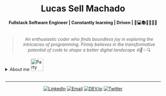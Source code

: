<h1 align="center"> Lucas Sell Machado </h1>
    
<div align="center">
<b>Fullstack Software Engineer | Constantly learning | Driven | 🚀💻📚🔧👨‍💻🌱</b>
<br>
<br>

<blockquote>
    <p><i>
        An enthusiastic coder who finds boundless joy in exploring the intricacies of programming. Firmly believes in the transformative potential of code to shape a better digital landscape 🌐🧠✨🔍
    </i></p>
</blockquote>
</div>

<details closed>
<summary>About me <img class=" lazyloaded" src="https://raw.githubusercontent.com/Tarikul-Islam-Anik/Animated-Fluent-Emojis/master/Emojis/People%20with%20professions/Technologist%20Light%20Skin%20Tone.png" alt="Party Popper" title="Party Popper" width="40" height="40"></summary>

---


<div align="right" style="margin:auto">
     <a href="https://github.com/Sellucas">
        <img height="170em"
             src="https://github-readme-stats.vercel.app/api/top-langs/?username=Sellucas&hide=html,jupyter%20notebook&langs_count=6&hide_border=true&layout=compact&show_icons=true&line_height=24&theme=transparent&title_color=4a86d1&custom_title=My%20favorite%20languages"
             alt="Most used languages"
             align="right">
    </a>
</div>


Hey there!! I am Lucas <img class=" lazyloaded" src="https://raw.githubusercontent.com/Tarikul-Islam-Anik/Animated-Fluent-Emojis/master/Emojis/Hand%20gestures/Waving%20Hand%20Medium-Light%20Skin%20Tone.png" alt="Party Popper" title="Party Popper" width="40" height="40">

I see myself as someone on a lifelong learning journey, continually seeking to expand my knowledge. My goal is to develop scalable, easy-to-use and secure applications.

I have experience with Frontend and Backend programming. My main knowledge in technologies are **Javascript**, **React**, **Next.js**, **Node.js**, **GIT**. I am also comfortable using **Typescript** and **Software Testing**.

<div>
    <div align="right" style="margin:auto">
        <a href="https://wakatime.com/@Sellucas">
            <img width="300em" src="https://github-readme-stats.vercel.app/api/wakatime?username=Sellucas&theme=transparent&hide_border=true&hide=markdown,html&hide_title=true&line_height=50&langs_count=4&layout=default"
                 alt="Wakatime stats" align="right" />
        </a>
    </div>

My main abilities include developing responsive and interactive user interfaces, scalable apps and software testing methodologies.

I am currently working on [Prodify](https://github.com/Sellucas/prodify)

</div>
</details>

<br/>

---

<div align="center">

[![LinkedIn](https://img.shields.io/badge/linkedin-%230077B5.svg?style=for-the-badge&logo=linkedin&logoColor=white)](https://www.linkedin.com/in/lucas-sell-machado/)
[![Email](https://img.shields.io/badge/Email-%23D14836.svg?style=for-the-badge&logo=Gmail&logoColor=white)](mailto:lucassellmachado@gmail.com)
[![DEV.to](https://img.shields.io/badge/DEV.to-%230A0A0A.svg?style=for-the-badge&logo=dev.to&logoColor=white)](https://dev.to/sellucas)
[![Twitter](https://img.shields.io/badge/Twitter-%231DA1F2.svg?style=for-the-badge&logo=Twitter&logoColor=white)](https://twitter.com/sellucas1)
</div>
